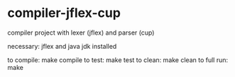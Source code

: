 # compiler-jflex-cup
compiler project with lexer (jflex) and parser (cup)

necessary: jflex and java jdk installed

to compile: make compile
to test: make test
to clean: make clean
to full run: make
